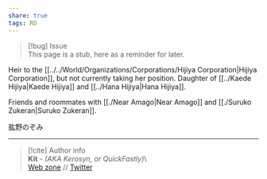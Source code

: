 ```yaml
---  
share: true  
tags: RD  
---  
```

> [!bug] Issue  
> This page is a stub, here as a reminder for later.  
  
Heir to the [[../../World/Organizations/Corporations/Hijiya Corporation|Hijiya Corporation]], but not currently taking her position. Daughter of [[../Kaede Hijiya|Kaede Hijiya]] and [[../Hana Hijiya|Hana Hijiya]].  
  
Friends and roommates with [[./Near Amago|Near Amago]] and [[./Suruko Zukeran|Suruko Zukeran]].  
  
肱野のぞみ  
  
-----  
> [!cite] Author info  
> **Kit** - *(AKA Kerosyn, or QuickFastly)*\  
> [Web zone](https://kitabe.link) // [Twitter](https://twitter.com/Kerosyn_)